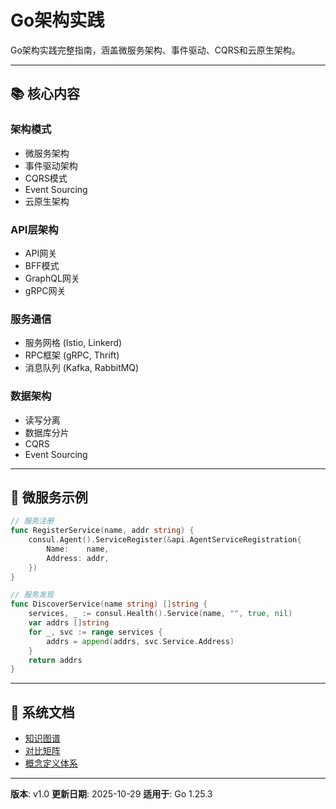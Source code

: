 # Go架构实践

Go架构实践完整指南，涵盖微服务架构、事件驱动、CQRS和云原生架构。

---

## 📚 核心内容

### 架构模式

- 微服务架构
- 事件驱动架构
- CQRS模式
- Event Sourcing
- 云原生架构

### API层架构

- API网关
- BFF模式
- GraphQL网关
- gRPC网关

### 服务通信

- 服务网格 (Istio, Linkerd)
- RPC框架 (gRPC, Thrift)
- 消息队列 (Kafka, RabbitMQ)

### 数据架构

- 读写分离
- 数据库分片
- CQRS
- Event Sourcing

---

## 🚀 微服务示例

```go
// 服务注册
func RegisterService(name, addr string) {
    consul.Agent().ServiceRegister(&api.AgentServiceRegistration{
        Name:    name,
        Address: addr,
    })
}

// 服务发现
func DiscoverService(name string) []string {
    services, _ := consul.Health().Service(name, "", true, nil)
    var addrs []string
    for _, svc := range services {
        addrs = append(addrs, svc.Service.Address)
    }
    return addrs
}
```

---

## 📖 系统文档

- [知识图谱](./00-知识图谱.md)
- [对比矩阵](./00-对比矩阵.md)
- [概念定义体系](./00-概念定义体系.md)

---

**版本**: v1.0
**更新日期**: 2025-10-29
**适用于**: Go 1.25.3

